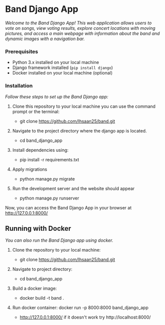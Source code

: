 # Band Django App

_Welcome to the Band Django App! This web application allows users to vote on songs, view voting results, explore concert locations with moving pictures, and access a main webpage with information about the band and dynamic images with a navigation bar._

### Prerequisites

- Python 3.x installed on your local machine
- Django framework installed (`pip install django`)
- Docker installed on your local machine (optional)

### Installation

_Follow these steps to set up the Band Django app:_

1. Clone this repository to your local machine you can use the command prompt or the terminal:
    - git clone https://github.com/Ihsaan25/band.git
   
2. Navigate to the project directory where the django app is located.
    - cd band_django_app
   
3. Install dependencies using:
    - pip install -r requirements.txt

4. Apply migrations
    - python manage.py migrate

5. Run the development server and the website should appear
    - python manage.py runserver

Now, you can access the Band Django App in your browser at http://127.0.0.1:8000/

## Running with Docker 
_You can also run the Band Django app using docker._
  1. Clone the repository to your local machine:
     - git clone https://github.com/Ihsaan25/band.git
   
  3. Navigate to project directory:
     - cd band_django_app
       
  4. Build a docker image:
     - docker build -t band .
       
  5. Run docker container: docker run -p 8000:8000 band_django_app
       - http://127.0.0.1:8000/ if it doesn't work try http://localhost:8000/
